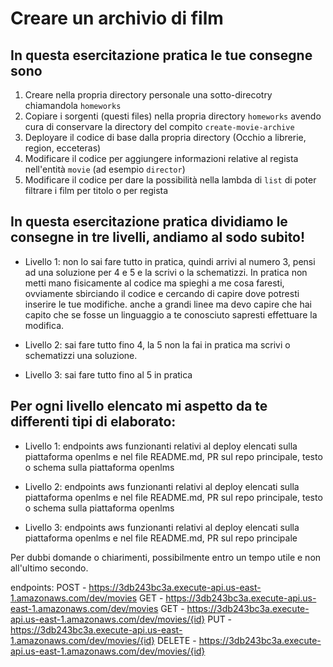 # Creare un archivio di film

## In questa esercitazione pratica le tue consegne sono

1. Creare nella propria directory personale una sotto-direcotry chiamandola `homeworks`
2. Copiare i sorgenti (questi files) nella propria directory `homeworks` avendo cura di conservare la directory del compito `create-movie-archive`
3. Deployare il codice di base dalla propria directory (Occhio a librerie, region, ecceteras)
4. Modificare il codice per aggiungere informazioni relative al regista nell'entità `movie` (ad esempio `director`)
5. Modificare il codice per dare la possibilità nella lambda di `list` di poter filtrare i film per titolo o per regista

## In questa esercitazione pratica dividiamo le consegne in tre livelli, andiamo al sodo subito!

- Livello 1: non lo sai fare tutto in pratica, quindi arrivi al numero 3, pensi ad una soluzione per 4 e 5 e la scrivi o la schematizzi. In pratica non metti mano fisicamente al codice ma spieghi a me cosa faresti, ovviamente sbirciando il codice e cercando di capire dove potresti inserire le tue modifiche. anche a grandi linee ma devo capire che hai capito che se fosse un linguaggio a te conosciuto sapresti effettuare la modifica.

- Livello 2: sai fare tutto fino 4, la 5 non la fai in pratica ma scrivi o schematizzi una soluzione.

- Livello 3: sai fare tutto fino al 5 in pratica


## Per ogni livello elencato mi aspetto da te differenti tipi di elaborato:

- Livello 1: endpoints aws funzionanti relativi al deploy elencati sulla piattaforma openlms e nel file README.md, PR sul repo principale, testo o schema sulla piattaforma openlms

- Livello 2: endpoints aws funzionanti relativi al deploy elencati sulla piattaforma openlms e nel file README.md, PR sul repo principale, testo o schema sulla piattaforma openlms

- Livello 3: endpoints aws funzionanti relativi al deploy elencati sulla piattaforma openlms e nel file README.md, PR sul repo principale


Per dubbi domande o chiarimenti, possibilmente entro un tempo utile e non all'ultimo secondo.


endpoints:
  POST - https://3db243bc3a.execute-api.us-east-1.amazonaws.com/dev/movies
  GET - https://3db243bc3a.execute-api.us-east-1.amazonaws.com/dev/movies
  GET - https://3db243bc3a.execute-api.us-east-1.amazonaws.com/dev/movies/{id}
  PUT - https://3db243bc3a.execute-api.us-east-1.amazonaws.com/dev/movies/{id}
  DELETE - https://3db243bc3a.execute-api.us-east-1.amazonaws.com/dev/movies/{id}

